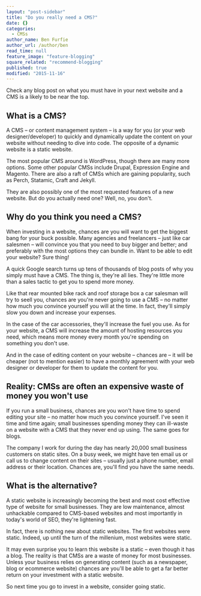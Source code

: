 ```yaml
---
layout: "post-sidebar"
title: "Do you really need a CMS?"
date: {}
categories: 
  - CMSs
author_name: Ben Furfie
author_url: /author/ben
read_time: null
feature_image: "feature-blogging"
square_related: "recommend-blogging"
published: true
modified: "2015-11-16"
---
```


Check any blog post on what you must have in your next website and a CMS is a likely to be near the top.

## What is a CMS?
A CMS – or content management system – is a way for you (or your web designer/developer) to quickly and dynamically update the content on your website without needing to dive into code. The opposite of a dynamic website is a static website.

The most popular CMS around is WordPress, though there are many more options. Some other popular CMSs include Drupal, Expression Engine and Magento. There are also a raft of CMSs which are gaining popularity, such as Perch, Statamic, Craft and Jekyll.

They are also possibly one of the most requested features of a new website. But do you actually need one? Well, no, you don't.

## Why do you think you need a CMS?
When investing in a website, chances are you will want to get the biggest bang for your buck possible. Many agencies and freelancers – just like car salesmen – will convince you that you need to buy bigger and better; and preferably with the most options they can bundle in. Want to be able to edit your website? Sure thing!

A quick Google search turns up tens of thousands of blog posts of why you simply must have a CMS. The thing is, they're all lies. They're little more than a sales tactic to get you to spend more money.

Like that rear mounted bike rack and roof storage box a car salesman will try to seell you, chances are you're never going to use a CMS – no matter how much you convince yourself you will at the time. In fact, they'll simply slow you down and increase your expenses.

In the case of the car accessories, they'll increase the fuel you use. As for your website, a CMS will increase the amount of hosting resources you need, which means more money every month you're spending on something you don't use.

And in the case of editing content on your website – chances are – it will be cheaper (not to mention easier) to have a monthly agreement with your web designer or developer for them to update the content for you.

## Reality: CMSs are often an expensive waste of money you won't use
If you run a small business, chances are you won't have time to spend editing your site – no matter how much you convince yourself. I've seen it time and time again; small businesses spending money they can ill-waste on a website with a CMS that they never end up using. The same goes for blogs.

The company I work for during the day has nearly 20,000 small business customers on static sites. On a busy week, we might have ten email us or call us to change content on their sites – usually just a phone number, email address or their location. Chances are, you'll find you have the same needs.

## What is the alternative?
A static website is increasingly becoming the best and most cost effective type of website for small businesses. They are low maintenance, almost unhackable compared to CMS-based websites and most importantly in today's world of SEO, they're lightening fast.

In fact, there is nothing new about static websites. The first websites were static. Indeed, up until the turn of the millenium, most websites were static.

It may even surprise you to learn this website is a static – even though it has a blog. The reality is that CMSs are a waste of money for most businesses. Unless your business relies on generating content (such as a newspaper, blog or ecommerce website) chances are you'll be able to get a far better return on your investment with a static website.

So next time you go to invest in a website, consider going static.